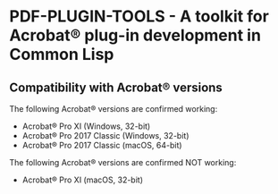 # PDF-PLUGIN-TOOLS - A toolkit for Acrobat® plug-in development in Common Lisp

## Compatibility with Acrobat® versions

The following Acrobat® versions are confirmed working:

- Acrobat® Pro XI (Windows, 32-bit)
- Acrobat® Pro 2017 Classic (Windows, 32-bit)
- Acrobat® Pro 2017 Classic (macOS, 64-bit)

The following Acrobat® versions are confirmed NOT working:

- Acrobat® Pro XI (macOS, 32-bit)
